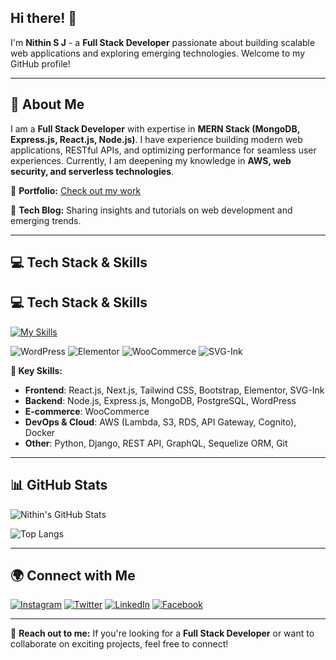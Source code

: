 ## Hi there! 👋

I'm **Nithin S J** - a **Full Stack Developer** passionate about building scalable web applications and exploring emerging technologies. Welcome to my GitHub profile!

---

## 🚀 About Me

I am a **Full Stack Developer** with expertise in **MERN Stack (MongoDB, Express.js, React.js, Node.js)**. I have experience building modern web applications, RESTful APIs, and optimizing performance for seamless user experiences. Currently, I am deepening my knowledge in **AWS, web security, and serverless technologies**.

🔹 **Portfolio:** [Check out my work](https://portfolio-three-kappa-77.vercel.app/)

🔹 **Tech Blog:** Sharing insights and tutorials on web development and emerging trends.

---

## 💻 Tech Stack & Skills
## 💻 Tech Stack & Skills

[![My Skills](https://skillicons.dev/icons?i=html,css,js,react,nodejs,express,mongodb,tailwind,nextjs,py,django,aws,docker,git&perline=8)](https://skillicons.dev)

![WordPress](https://img.shields.io/badge/WordPress-21759B?style=for-the-badge&logo=wordpress&logoColor=white)
![Elementor](https://img.shields.io/badge/Elementor-92003B?style=for-the-badge&logo=elementor&logoColor=white)
![WooCommerce](https://img.shields.io/badge/WooCommerce-96588A?style=for-the-badge&logo=woocommerce&logoColor=white)
![SVG-Ink](https://img.shields.io/badge/SVG--Ink-333?style=for-the-badge&logo=inkscape&logoColor=white)

**🌟 Key Skills:**
- **Frontend**: React.js, Next.js, Tailwind CSS, Bootstrap, Elementor, SVG-Ink
- **Backend**: Node.js, Express.js, MongoDB, PostgreSQL, WordPress
- **E-commerce**: WooCommerce
- **DevOps & Cloud**: AWS (Lambda, S3, RDS, API Gateway, Cognito), Docker
- **Other**: Python, Django, REST API, GraphQL, Sequelize ORM, Git


---

## 📊 GitHub Stats

![Nithin's GitHub Stats](https://github-readme-stats.vercel.app/api?username=Nithinjayan4&show_icons=true&theme=radical)

![Top Langs](https://github-readme-stats.vercel.app/api/top-langs/?username=Nithinjayan4&layout=compact&theme=radical)

---

## 🌍 Connect with Me

<a href="https://www.instagram.com/techtraderlife" target="_blank" rel="noopener noreferrer"><img src="https://img.shields.io/badge/Instagram-%23E4405F.svg?style=for-the-badge&logo=instagram&logoColor=white" alt="Instagram"></a>
<a href="https://x.com/techtraderlife" target="_blank" rel="noopener noreferrer"><img src="https://img.shields.io/badge/Twitter-%231DA1F2.svg?style=for-the-badge&logo=twitter&logoColor=white" alt="Twitter"></a>
<a href="https://www.linkedin.com/in/nithinsj/" target="_blank" rel="noopener noreferrer"><img src="https://img.shields.io/badge/LinkedIn-%230A66C2.svg?style=for-the-badge&logo=linkedin&logoColor=white" alt="LinkedIn"></a>
<a href="https://www.facebook.com/nithin.jayan.355/" target="_blank" rel="noopener noreferrer"><img src="https://img.shields.io/badge/Facebook-%231877F2.svg?style=for-the-badge&logo=facebook&logoColor=white" alt="Facebook"></a>

---

📩 **Reach out to me:** If you're looking for a **Full Stack Developer** or want to collaborate on exciting projects, feel free to connect!

